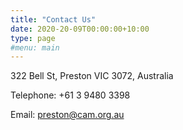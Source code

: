 ```yaml
---
title: "Contact Us"
date: 2020-20-09T00:00:00+10:00
type: page
#menu: main
---
```


322 Bell St, Preston VIC 3072, Australia

Telephone:  +61 3 9480 3398

Email:  preston@cam.org.au
